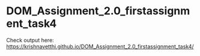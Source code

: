 # DOM_Assignment_2.0_firstassignment_task4

Check output here: https://krishnavetthi.github.io/DOM_Assignment_2.0_firstassignment_task4/
